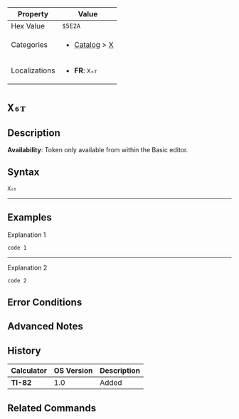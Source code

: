 | Property      | Value |
|---------------|-------|
| Hex Value     | `$5E2A`|
| Categories    | <ul><li>[Catalog](../categories/Catalog.md) > [X](../categories/Catalog.md#X)</li></ul> |
| Localizations | <ul><li><b>FR</b>: `X₆ᴛ`</li></ul> |

# `X₆ᴛ`

## Description



<b>Availability</b>: Token only available from within the Basic editor.

## Syntax
`X₆ᴛ`

<hr>

## Examples

Explanation 1
```ti-basic
code 1
```
---
Explanation 2
```ti-basic
code 2
```

## Error Conditions


## Advanced Notes


## History
| Calculator | OS Version | Description |
|------------|------------|-------------|
| <b>TI-82</b> | 1.0 | Added

## Related Commands

    